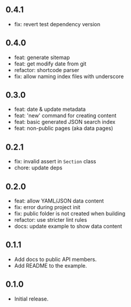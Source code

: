 ## 0.4.1

* fix: revert test dependency version

## 0.4.0

* feat: generate sitemap
* feat: get modify date from git
* refactor: shortcode parser
* fix: allow naming index files with underscore

## 0.3.0

* feat: date & update metadata
* feat: 'new' command for creating content
* feat: basic generated JSON search index
* feat: non-public pages (aka data pages)

## 0.2.1

* fix: invalid assert in `Section` class
* chore: update deps

## 0.2.0

* feat: allow YAML/JSON data content
* fix: error during project init
* fix: public folder is not created when building
* refactor: use stricter lint rules
* docs: update example to show data content

## 0.1.1

* Add docs to public API members.
* Add README to the example.

## 0.1.0

* Initial release.